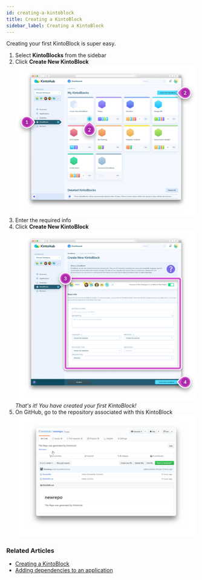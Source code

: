 ```yaml
---
id: creating-a-kintoblock
title: Creating a KintoBlock
sidebar_label: Creating a KintoBlock
---
```


Creating your first KintoBlock is super easy.

1. Select **KintoBlocks** from the sidebar
2. Click **Create New KintoBlock**
![Screenshot - Create New KintoBlock](/docs/assets/creating-a-kintoblock-1-2.png)
3. Enter the required info
4. Click **Create New KintoBlock**
![Screenshot - Enter Info](/docs/assets/creating-a-kintoblock-3-4.png)
_That's it! You have created your first KintoBlock!_
6. On GitHub, go to the repository associated with this KintoBlock
![Screenshot - New GitHub Repo](/docs/assets/creating-a-kintoblock-5.png)

### Related Articles

* [Creating a KintoBlock](creating-a-kintoblock.md)
* [Adding dependencies to an application](adding-dependencies-kintoblock.md)
